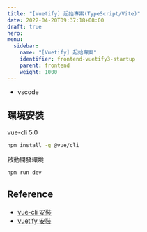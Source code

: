 ```yaml
---
title: "[Vuetify] 起始專案(TypeScript/Vite)"
date: 2022-04-20T09:37:18+08:00
draft: true
hero: 
menu:
  sidebar:
    name: "[Vuetify] 起始專案"
    identifier: frontend-vuetify3-startup
    parent: frontend
    weight: 1000
---
```

 - vscode
## 環境安裝
vue-cli 5.0
```bash
npm install -g @vue/cli
```

啟動開發環境
```bash
npm run dev
```
## Reference
 - [vue-cli 安裝](https://cli.vuejs.org/guide/installation.html)
 - [vuetify 安裝](https://next.vuetifyjs.com/en/getting-started/installation/)